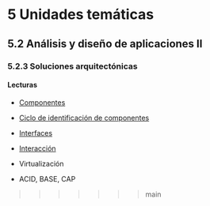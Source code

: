 # 5 Unidades temáticas

## 5.2 Análisis y diseño de aplicaciones II

### 5.2.3 Soluciones arquitectónicas

#### Lecturas

* [Componentes](/4_Conceptos/4_Componente.md)

* [Ciclo de identificación de
  componentes](/2_Tecnicas_y_herramientas/2_2_2_Ciclo_identificacion_componentes.md)

* [Interfaces](/4_Conceptos/4_Interfaz.md)

* [Interacción](/4_Conceptos/4_Interaccion.md)

* Virtualización

* ACID, BASE, CAP

<!-- * Mensajes: -->

<!-- IntegrationStylesIntro
File Transfer
Shared Database
Remote Procedure Invocation
Messaging
Request-Reply
CorrelationIdentifier
MessageExpiration
MessageEndpoint
MessagingGatway
TransactionalClient
PollingConsumer
EventDrivenConsumer
CompetingConsumers
MessageSelector
DurableSubscription
IdempotentReceiver
PointToPointChannel
Publish-Subscr. Channel
Guaranteed Delivery
Message Bus -->
>>>>>>> main

<!-- TBD. Incluir la parte III de Bass
Virtualización
Computación en la nube y distribuida
Sistemas móviles -->
<!-- Formas de comunicación y workflow -->
